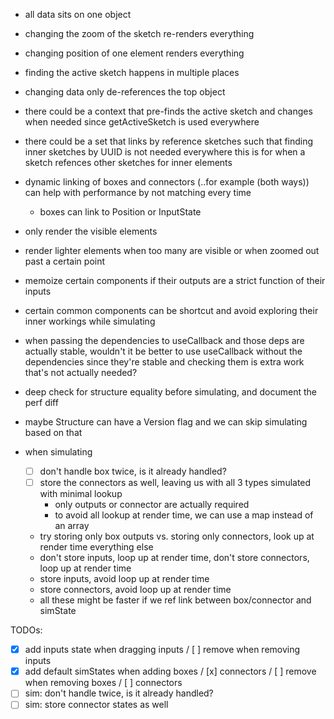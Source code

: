 - all data sits on one object
- changing the zoom of the sketch re-renders everything
- changing position of one element renders everything
- finding the active sketch happens in multiple places
- changing data only de-references the top object
- there could be a context that pre-finds the active sketch and changes when needed since getActiveSketch is used everywhere
- there could be a set that links by reference sketches such that finding inner sketches by UUID is not needed everywhere
  this is for when a sketch refences other sketches for inner elements
- dynamic linking of boxes and connectors (..for example (both ways)) can help with performance by not matching every time
  - boxes can link to Position or InputState
- only render the visible elements
- render lighter elements when too many are visible or when zoomed out past a certain point
- memoize certain components if their outputs are a strict function of their inputs
- certain common components can be shortcut and avoid exploring their inner workings while simulating
- when passing the dependencies to useCallback and those deps are actually stable, wouldn't it be better to use useCallback
  without the dependencies since they're stable and checking them is extra work that's not actually needed?
- deep check for structure equality before simulating, and document the perf diff
- maybe Structure can have a Version flag and we can skip simulating based on that

- when simulating
  - [ ] don't handle box twice, is it already handled?
  - [ ] store the connectors as well, leaving us with all 3 types simulated with minimal lookup
    - only outputs or connector are actually required
    - to avoid all lookup at render time, we can use a map instead of an array
  - try storing only box outputs vs. storing only connectors, look up at render time everything else
  - don't store inputs, loop up at render time, don't store connectors, loop up at render time
  - store inputs, avoid loop up at render time
  - store connectors, avoid loop up at render time
  - all these might be faster if we ref link between box/connector and simState

TODOs:

- [x] add inputs state when dragging inputs / [ ] remove when removing inputs
- [x] add default simStates when adding boxes / [x] connectors / [ ] remove when removing boxes / [ ] connectors
- [ ] sim: don't handle twice, is it already handled?
- [ ] sim: store connector states as well

